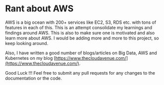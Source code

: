 # Rant about AWS

AWS is a big ocean with 200+ services like EC2, S3, RDS etc. with tons of features in each of this. This is an attempt consolidate my learnings and findings around AWS. This is also to make sure one is motivated and also learn more about AWS. I would be adding more and more to this project, so keep looking around.

Also, I have written a good number of blogs/articles on Big Data, AWS and Kubernetes on my blog [https://www.thecloudavenue.com/](https://www.thecloudavenue.com/).

Good Luck !!! Feel free to submit any pull requests for any changes to the documentation or the code.
